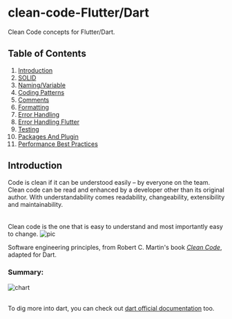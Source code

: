 # clean-code-Flutter/Dart

Clean Code concepts for Flutter/Dart.

## Table of Contents

1. [Introduction](#introduction)
2. [SOLID](SOLID.md)
3. [Naming/Variable](variables.md)
4. [Coding Patterns](coding_patterns.md)
5. [Comments](comments.md)
6. [Formatting](formatting.md)
7. [Error Handling](error_handling.md)
8. [Error Handling Flutter](error_handling_flutter.md)
9. [Testing](testing.md)
10. [Packages And Plugin](packages_plugin.md)
11. [Performance Best Practices](performance.md)

## Introduction

Code is clean if it can be understood easily – by everyone on the team. Clean code can be read and enhanced by a developer other than its original author. With understandability comes readability, changeability, extensibility and maintainability.
</br>
</br></br>
Clean code is the one that is easy to understand and most importantly easy to change.
![pic](https://media.geeksforgeeks.org/wp-content/cdn-uploads/20191216192939/Ratio-of-Time-Spent-Reading-Code-Versus-Writing.png)

Software engineering principles, from Robert C. Martin's book
[_Clean Code_](https://www.amazon.com/Clean-Code-Handbook-Software-Craftsmanship/dp/0132350882),
adapted for Dart.

### Summary:

![chart](https://user-images.githubusercontent.com/35653122/51113192-86f8d880-1801-11e9-90ad-88dd58854a18.png)
</br>
</br>

To dig more into dart, you can check out [dart official documentation](https://dart.dev/guides/language/effective-dart/usage) too.

<!-- **[⬆ back to top](#table-of-contents)** -->
